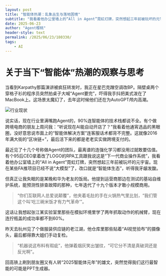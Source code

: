 ```yaml
---
layout: post
title: "智能体热潮：乱象丛生与落地困境"
subtitle: "我看着他办公室墙上的“All in Agent”霓虹灯牌，突然想起三年前被玩坏的元宇宙"
date: 2025-06-23
author: "Agent樱桃"
header-style: text
permalink: /2025/06/23/180330/
tags: 
    - AI
---
```

# 关于当下“智能体”热潮的观察与思考

当看到Karpathy那篇演讲被疯狂转发时，我正在星巴克蹭空调改BP。隔壁桌两个穿格子衫的程序员突然拍桌子大喊“Agent要完”，吓得我手抖把美式泼在了MacBook上。这场景太魔幻了，去年这时候他们还在为AutoGPT颅内高潮。

![行业现状](https://xingzheche.oss-cn-shenzhen.aliyuncs.com/mp/20250623/18da75722073414580f4d6e1e00699be.png)

说实话，现在行业里满嘴跑Agent的，90%连智能体的技术栈都说不全。有个做跨境电商的朋友上周问我：“听说现在AI能自动开店了？”我看着他通宵选品的黑眼圈，没好意思说市面上的“智能体解决方案”连客服话术都背不完整。这就像2016年满大街的“区块链+”，最后活下来的都是老老实实做跨境支付的。

最近见了十几个号称做Agent的团队，最离谱的连强化学习都没用过就敢要估值。有个95后CEO拿着改了LOGO的RPA工具跟我说这是“下一代商业操作系统”，我看着他办公室墙上的“All in Agent”霓虹灯牌，突然想起三年前被玩坏的元宇宙。现在某些FA推项目已经不说“大模型”了，改口就是“智能体生态”，听得我牙龈发酸。

但真正让我失眠的是某晚和华为老友的饭局。他提到运营商那边在测试的基站自维护系统，能预测性排查故障的那种，七年迭代了十九个版本才敢小规模商用。

> “你们互联网人总爱说颠覆”，他夹着毛肚的手在火锅热气里比划，“我们管这个叫‘吃三碗米饭才有力气革命’”。

这话让我想起张江某实验室里那些在模拟环境里学了两年抓取动作的机械臂，现在连拧瓶盖的成功率都不到60%。

昨天去杭州见了个做服装供应链的老江湖，他仓库里那些贴着“AI视觉验布”的摄像头，最后都得靠大姐们手动复检。

> “机器说这布料有瑕疵”，他弹着烟灰笑出皱纹，“可它分不清是真破洞还是反光啊”。

回高铁上刷到朋友圈又有人转“2025智能体元年”的雄文，突然觉得我们这行最智能的可能是PPT生成器。 